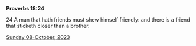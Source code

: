 **Proverbs 18:24**

24 A man that hath friends must shew himself friendly: and there is a friend that sticketh closer than a brother. 

[Sunday 08-October, 2023](https://getbible.life/kjv/Proverbs/18/24)
